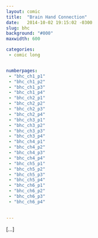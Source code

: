 ```yaml
---
layout: comic
title:  "Brain Hand Connection"
date:   2014-10-02 19:15:02 -0300
slug: bhc
background: "#000"
maxwidth: 600

categories:
 - comic long


numberpages:
 - "bhc_ch1_p1"
 - "bhc_ch1_p2"
 - "bhc_ch1_p3"
 - "bhc_ch1_p4"
 - "bhc_ch2_p1"
 - "bhc_ch2_p2"
 - "bhc_ch2_p3"
 - "bhc_ch2_p4"
 - "bhc_ch3_p1"
 - "bhc_ch3_p2"
 - "bhc_ch3_p3"
 - "bhc_ch3_p4"
 - "bhc_ch4_p1"
 - "bhc_ch4_p2"
 - "bhc_ch4_p3"
 - "bhc_ch4_p4"
 - "bhc_ch5_p1"
 - "bhc_ch5_p2"
 - "bhc_ch5_p3"
 - "bhc_ch5_p4"
 - "bhc_ch6_p1"
 - "bhc_ch6_p2"
 - "bhc_ch6_p3"
 - "bhc_ch6_p4"

 
---
```


[...]